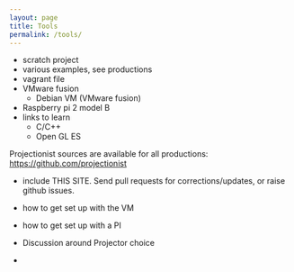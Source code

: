 ```yaml
---
layout: page
title: Tools
permalink: /tools/
---
```


* scratch project
* various examples, see productions
* vagrant file
* VMware fusion
  * Debian VM (VMware fusion)
* Raspberry pi 2 model B
* links to learn
  * C/C++
  * Open GL ES

Projectionist sources are available for all productions: https://github.com/projectionist
* include THIS SITE. Send pull requests for corrections/updates, or raise github issues.


* how to get set up with the VM
* how to get set up with a PI
* Discussion around Projector choice
*
